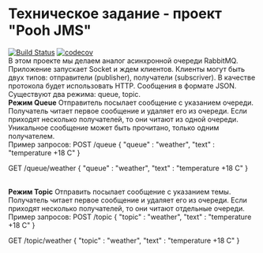 # Техническое задание - проект "Pooh JMS" 
[![Build Status](https://travis-ci.com/VitaliyNasypov/job4j_pooh.svg?branch=master)](https://travis-ci.com/VitaliyNasypov/job4j_pooh)
[![codecov](https://codecov.io/gh/VitaliyNasypov/job4j_pooh/branch/master/graph/badge.svg?token=34ZW4HBXLB)](https://codecov.io/gh/VitaliyNasypov/job4j_pooh)
<br>
В этом проекте мы делаем аналог асинхронной очереди RabbitMQ. Приложение запускает Socket и ждем клиентов. Клиенты могут быть двух типов: отправители (publisher), получатели (subscriver). В качестве протокола будет использовать HTTP. Сообщения в формате JSON. Существуют два режима: queue, topic.
<br>
<b>Режим Queue</b>
Отправитель посылает сообщение с указанием очереди. Получатель читает первое сообщение и удаляет его из очереди. Если приходят несколько получателей, то они читают из одной очереди. Уникальное сообщение может быть прочитано, только одним получателем.<br>
Пример запросов:
POST /queue
{
  "queue" : "weather",
  "text" : "temperature +18 C"
}

GET /queue/weather
{
  "queue" : "weather",
  "text" : "temperature +18 C"
}

<br>
<b>Режим Topic</b>
Отправить посылает сообщение с указанием темы. Получатель читает первое сообщение и удаляет его из очереди. Если приходят несколько получателей, то они читают отдельные очереди.
Пример запросов:
POST /topic
{
  "topic" : "weather",
  "text" : "temperature +18 C"
}

GET /topic/weather
{
  "topic" : "weather",
  "text" : "temperature +18 C"
}
